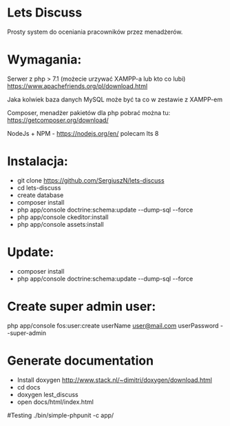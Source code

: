 # Lets Discuss
Prosty system do oceniania pracowników przez menadżerów.

# Wymagania:
Serwer z php > 7.1 (możecie urzywać XAMPP-a lub kto co lubi)
https://www.apachefriends.org/pl/download.html

Jaka kolwiek baza danych MySQL może być ta co w zestawie z XAMPP-em

Composer, menadżer pakietów dla php pobrać można tu: https://getcomposer.org/download/

NodeJs + NPM - https://nodejs.org/en/ polecam lts 8

# Instalacja: 
* git clone https://github.com/SergiuszN/lets-discuss
* cd lets-discuss
* create database 
* composer install
* php app/console doctrine:schema:update --dump-sql --force
* php app/console ckeditor:install
* php app/console assets:install

# Update:
* composer install
* php app/console doctrine:schema:update --dump-sql --force

# Create super admin user: 
php app/console fos:user:create userName user@mail.com userPassword --super-admin

# Generate documentation
* Install doxygen http://www.stack.nl/~dimitri/doxygen/download.html
* cd docs
* doxygen lest_discuss
* open docs/html/index.html

#Testing
./bin/simple-phpunit -c app/
